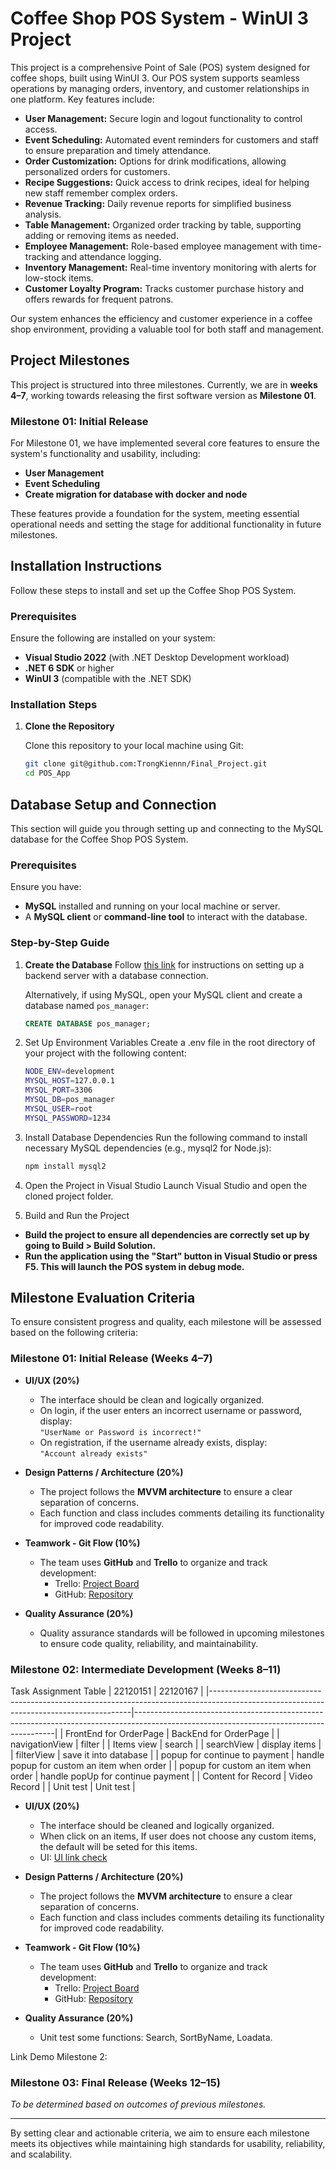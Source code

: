 # Coffee Shop POS System - WinUI 3 Project

This project is a comprehensive Point of Sale (POS) system designed for coffee shops, built using WinUI 3. Our POS system supports seamless operations by managing orders, inventory, and customer relationships in one platform. Key features include:

- **User Management:** Secure login and logout functionality to control access.
- **Event Scheduling:** Automated event reminders for customers and staff to ensure preparation and timely attendance.
- **Order Customization:** Options for drink modifications, allowing personalized orders for customers.
- **Recipe Suggestions:** Quick access to drink recipes, ideal for helping new staff remember complex orders.
- **Revenue Tracking:** Daily revenue reports for simplified business analysis.
- **Table Management:** Organized order tracking by table, supporting adding or removing items as needed.
- **Employee Management:** Role-based employee management with time-tracking and attendance logging.
- **Inventory Management:** Real-time inventory monitoring with alerts for low-stock items.
- **Customer Loyalty Program:** Tracks customer purchase history and offers rewards for frequent patrons.

Our system enhances the efficiency and customer experience in a coffee shop environment, providing a valuable tool for both staff and management.

## Project Milestones

This project is structured into three milestones. Currently, we are in **weeks 4–7**, working towards releasing the first software version as **Milestone 01**.

### Milestone 01: Initial Release

For Milestone 01, we have implemented several core features to ensure the system's functionality and usability, including:

- **User Management**
- **Event Scheduling**
- **Create migration for database with docker and node**

These features provide a foundation for the system, meeting essential operational needs and setting the stage for additional functionality in future milestones.

## Installation Instructions

Follow these steps to install and set up the Coffee Shop POS System.

### Prerequisites

Ensure the following are installed on your system:

- **Visual Studio 2022** (with .NET Desktop Development workload)
- **.NET 6 SDK** or higher
- **WinUI 3** (compatible with the .NET SDK)

### Installation Steps

1. **Clone the Repository**

   Clone this repository to your local machine using Git:
   ```bash
   git clone git@github.com:TrongKiennn/Final_Project.git
   cd POS_App

## Database Setup and Connection

This section will guide you through setting up and connecting to the MySQL database for the Coffee Shop POS System.

### Prerequisites

Ensure you have:
- **MySQL** installed and running on your local machine or server.
- A **MySQL client** or **command-line tool** to interact with the database.

### Step-by-Step Guide

1. **Create the Database**
Follow [this link](https://tdquang7.notion.site/H-ng-d-n-t-o-nhanh-backend-server-v-i-database-Postgres-c5f6e163a27e4882ac22fe32774b1a3c?pvs=4) for instructions on setting up a backend server with a database connection.

   Alternatively, if using MySQL, open your MySQL client and create a database named `pos_manager`:
   ```sql
   CREATE DATABASE pos_manager;
   
2. Set Up Environment Variables
   Create a .env file in the root directory of your project with the following content:
   ```bash
   NODE_ENV=development
   MYSQL_HOST=127.0.0.1
   MYSQL_PORT=3306
   MYSQL_DB=pos_manager
   MYSQL_USER=root
   MYSQL_PASSWORD=1234

3. Install Database Dependencies
Run the following command to install necessary MySQL dependencies (e.g., mysql2 for Node.js):

   ```bash
   npm install mysql2
4. Open the Project in Visual Studio
Launch Visual Studio and open the cloned project folder.
6. Build and Run the Project
- **Build the project to ensure all dependencies are correctly set up by going to Build > Build Solution.**
- **Run the application using the "Start" button in Visual Studio or press F5. This will launch the POS system in debug mode.**

## Milestone Evaluation Criteria

To ensure consistent progress and quality, each milestone will be assessed based on the following criteria:

### Milestone 01: Initial Release (Weeks 4–7)

- **UI/UX (20%)**  
   - The interface should be clean and logically organized.
   - On login, if the user enters an incorrect username or password, display:  
     `"UserName or Password is incorrect!"`
   - On registration, if the username already exists, display:  
     `"Account already exists"`

- **Design Patterns / Architecture (20%)**  
   - The project follows the **MVVM architecture** to ensure a clear separation of concerns.
   - Each function and class includes comments detailing its functionality for improved code readability.

- **Teamwork - Git Flow (10%)**  
   - The team uses **GitHub** and **Trello** to organize and track development:
     - Trello: [Project Board](https://trello.com/b/N54ELBhQ/l%E1%BA%ADp-trinh-win)
     - GitHub: [Repository](https://github.com/TrongKiennn/Final_Project)

- **Quality Assurance (20%)**  
   - Quality assurance standards will be followed in upcoming milestones to ensure code quality, reliability, and maintainability.
 
### Milestone 02: Intermediate Development (Weeks 8–11)

Task Assignment Table
| 22120151                                                                                                                             | 22120167                                                                                                                             |
|----------------------------------------------------------------------------------------------------------------------------------------|----------------------------------------------------------------------------------------------------------------------------------------|
| FrontEnd for OrderPage                                                                                                                | BackEnd for OrderPage                                                                                                                 |
| navigationView                                                                                                                        | filter                                                                                                                                |
| Items view                                                                                                                            | search                                                                                                                                |
| searchView                                                                                                                            | display items                                                                                                                         |
| filterView                                                                                                                            | save it into database                                                                                                                 |
| popup for continue to payment                                                                                                         | handle popup for custom an item when order                                                                                            |
| popup for custom an item when order                                                                                                   | handle popUp for continue payment                                                                                                     |
| Content for Record                                                                                                                    | Video Record                                                                                                                          |
| Unit test                                                                                                                             | Unit test                                                                                                                             |
- **UI/UX (20%)**  
   - The interface should be cleaned and logically organized.
   - When click on an items, If user does not choose any custom items, the default will be seted for this items.
   - UI: [UI link check](https://docs.google.com/document/d/1XnmnEVnmcCzOUzSOjxavhJ2Yj78g9KM-R-ONCt2x0Jw/edit?usp=sharing)

- **Design Patterns / Architecture (20%)**  
   - The project follows the **MVVM architecture** to ensure a clear separation of concerns.
   - Each function and class includes comments detailing its functionality for improved code readability.

- **Teamwork - Git Flow (10%)**  
   - The team uses **GitHub** and **Trello** to organize and track development:
     - Trello: [Project Board](https://trello.com/b/N54ELBhQ/l%E1%BA%ADp-trinh-win)
     - GitHub: [Repository](https://github.com/TrongKiennn/Final_Project)

- **Quality Assurance (20%)**  
   - Unit test some functions: Search, SortByName, Loadata.
 
Link Demo Milestone 2: 

### Milestone 03: Final Release (Weeks 12–15)
*To be determined based on outcomes of previous milestones.*

---

By setting clear and actionable criteria, we aim to ensure each milestone meets its objectives while maintaining high standards for usability, reliability, and scalability.
